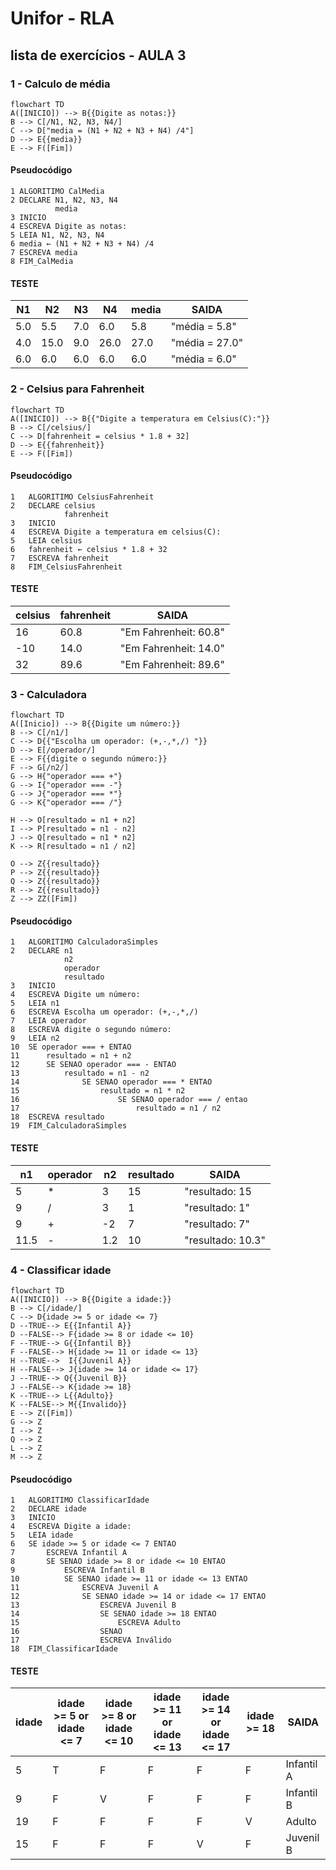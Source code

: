 # Unifor - RLA
## lista de exercícios - AULA 3
### 1 - Calculo de média
```mermaid
flowchart TD
A([INICIO]) --> B{{Digite as notas:}}
B --> C[/N1, N2, N3, N4/]
C --> D["media = (N1 + N2 + N3 + N4) /4"]
D --> E{{media}}
E --> F([Fim])
```  
#### Pseudocódigo
```
1 ALGORITIMO CalMedia
2 DECLARE N1, N2, N3, N4
		  media
3 INICIO
4 ESCREVA Digite as notas:
5 LEIA N1, N2, N3, N4
6 media ← (N1 + N2 + N3 + N4) /4
7 ESCREVA media
8 FIM_CalMedia
```
#### TESTE
| N1 | N2 | N3 | N4 | media | SAIDA |
|--- |--- |--- |--- |--- |--- |
|5.0|5.5|7.0|6.0|5.8|"média = 5.8"
|4.0|15.0|9.0|26.0|27.0|"média = 27.0"
|6.0|6.0|6.0|6.0|6.0|"média = 6.0"

### 2 - Celsius para Fahrenheit
```mermaid
flowchart TD
A([INICIO]) --> B{{"Digite a temperatura em Celsius(C):"}}
B --> C[/celsius/]
C --> D[fahrenheit = celsius * 1.8 + 32]
D --> E{{fahrenheit}}
E --> F([Fim])
```
#### Pseudocódigo
```
1	ALGORITIMO CelsiusFahrenheit
2	DECLARE celsius
			fahrenheit
3   INICIO
4   ESCREVA Digite a temperatura em celsius(C):
5 	LEIA celsius
6 	fahrenheit ← celsius * 1.8 + 32
7 	ESCREVA fahrenheit
8 	FIM_CelsiusFahrenheit
```
#### TESTE
| celsius | fahrenheit | SAIDA | 
|--- |--- |--- |
|16|60.8|"Em Fahrenheit: 60.8"|
|-10|14.0|"Em Fahrenheit: 14.0"|
|32|89.6|"Em Fahrenheit: 89.6"|

### 3 - Calculadora
```mermaid
flowchart TD
A([Inicio]) --> B{{Digite um número:}}
B --> C[/n1/]
C --> D{{"Escolha um operador: (+,-,*,/) "}}
D --> E[/operador/]
E --> F{{digite o segundo número:}}
F --> G[/n2/]
G --> H{"operador === +"}
G --> I{"operador === -"}
G --> J{"operador === *"}
G --> K{"operador === /"}

H --> O[resultado = n1 + n2]
I --> P[resultado = n1 - n2]
J --> Q[resultado = n1 * n2]
K --> R[resultado = n1 / n2]

O --> Z{{resultado}}
P --> Z{{resultado}}
Q --> Z{{resultado}}
R --> Z{{resultado}}
Z --> ZZ([Fim])
```
#### Pseudocódigo
```
1	ALGORITIMO CalculadoraSimples
2	DECLARE n1
			n2
			operador
			resultado
3   INICIO
4   ESCREVA Digite um número:
5	LEIA n1
6	ESCREVA Escolha um operador: (+,-,*,/)
7 	LEIA operador
8 	ESCREVA digite o segundo número:
9 	LEIA n2 
10 	SE operador === + ENTAO
11		resultado = n1 + n2
12		SE SENAO operador === - ENTAO
13			resultado = n1 - n2
14				SE SENAO operador === * ENTAO
15					resultado = n1 * n2
16 						SE SENAO operador === / entao
17							resultado = n1 / n2
18	ESCREVA resultado
19	FIM_CalculadoraSimples
```
#### TESTE
| n1 | operador | n2 | resultado | SAIDA |
|--- |--- |--- |--- |--- |
|5|*|3|15|"resultado: 15|
|9|/|3|1|"resultado: 1"|
|9|+|-2|7|"resultado: 7"|
|11.5|-|1.2|10|"resultado: 10.3"|

### 4 - Classificar idade
```mermaid
flowchart TD
A([INICIO]) --> B{{Digite a idade:}}
B --> C[/idade/]
C --> D{idade >= 5 or idade <= 7}
D --TRUE--> E{{Infantil A}}
D --FALSE--> F{idade >= 8 or idade <= 10}
F --TRUE--> G{{Infantil B}}
F --FALSE--> H{idade >= 11 or idade <= 13}
H --TRUE-->  I{{Juvenil A}}
H --FALSE--> J{idade >= 14 or idade <= 17}
J --TRUE--> Q{{Juvenil B}}
J --FALSE--> K{idade >= 18}
K --TRUE--> L{{Adulto}}
K --FALSE--> M{{Invalido}}
E --> Z([Fim])
G --> Z
I --> Z
Q --> Z
L --> Z
M --> Z
```
#### Pseudocódigo
```
1	ALGORITIMO ClassificarIdade
2	DECLARE idade
3   INICIO
4   ESCREVA Digite a idade:
5	LEIA idade
6	SE idade >= 5 or idade <= 7 ENTAO
7 		ESCREVA Infantil A
8 		SE SENAO idade >= 8 or idade <= 10 ENTAO
9 			ESCREVA Infantil B
10 			SE SENAO idade >= 11 or idade <= 13 ENTAO
11				ESCREVA Juvenil A
12				SE SENAO idade >= 14 or idade <= 17 ENTAO
13					ESCREVA Juvenil B
14					SE SENAO idade >= 18 ENTAO
15						ESCREVA Adulto
16 					SENAO 
17					ESCREVA Inválido 
18	FIM_ClassificarIdade
```
#### TESTE
| idade | idade >= 5 or idade <= 7 | idade >= 8 or idade <= 10 | idade >= 11 or idade <= 13 | idade >= 14 or idade <= 17 | idade >= 18| SAIDA
|--- |--- |--- |--- |--- |--- |--- |
|5|T|F|F|F|F|Infantil A
|9|F|V|F|F|F|Infantil B
|19|F|F|F|F|V|Adulto
|15|F|F|F|V|F|Juvenil B
